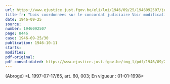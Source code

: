 ```yaml
---
url: https://www.ejustice.just.fgov.be/eli/loi/1946/09/25/1946092507/justel
title-fr: "Lois coordonnées sur le concordat judiciaire Voir modification(s)"
date: 1946-09-25
source:
number: 1946092507
page: 8446
case: 1946-09-25/30
publication: 1946-10-11
starts:
modifies:
pdf-original:
pdf-consolidated: https://www.ejustice.just.fgov.be/img_l/pdf/1946/09/25/1946092507_F.pdf
---
```


(Abrogé) <L 1997-07-17/65, art. 60, 003;  En vigueur :  01-01-1998>
